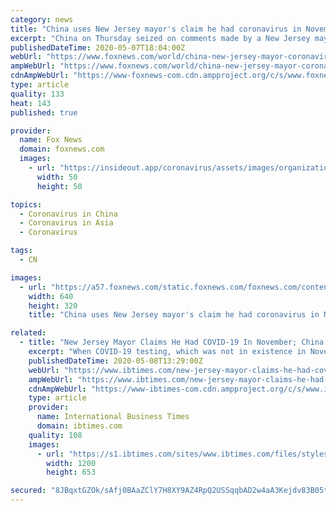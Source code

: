 ```yaml
---
category: news
title: "China uses New Jersey mayor's claim he had coronavirus in November in propaganda war against US"
excerpt: "China on Thursday seized on comments made by a New Jersey mayor that he had contracted the novel coronavirus as early as November - a claim, that if true, would throw the U.S. and Beijing's timelines about COVID-19 into disarray."
publishedDateTime: 2020-05-07T18:04:00Z
webUrl: "https://www.foxnews.com/world/china-new-jersey-mayor-coronavirus-november"
ampWebUrl: "https://www.foxnews.com/world/china-new-jersey-mayor-coronavirus-november.amp"
cdnAmpWebUrl: "https://www-foxnews-com.cdn.ampproject.org/c/s/www.foxnews.com/world/china-new-jersey-mayor-coronavirus-november.amp"
type: article
quality: 133
heat: 143
published: true

provider:
  name: Fox News
  domain: foxnews.com
  images:
    - url: "https://insideout.app/coronavirus/assets/images/organizations/foxnews.com-50x50.jpg"
      width: 50
      height: 50

topics:
  - Coronavirus in China
  - Coronavirus in Asia
  - Coronavirus

tags:
  - CN

images:
  - url: "https://a57.foxnews.com/static.foxnews.com/foxnews.com/content/uploads/2020/05/640/320/MAYOR-MICHAEL-MELHAM-.jpg?ve=1&tl=1"
    width: 640
    height: 320
    title: "China uses New Jersey mayor's claim he had coronavirus in November in propaganda war against US"

related:
  - title: "New Jersey Mayor Claims He Had COVID-19 In November; China Uses It in Propaganda War"
    excerpt: "When COVID-19 testing, which was not in existence in November, became available, Melham’s doctor tested him for COVID-19 antibodies and the test came back positive."
    publishedDateTime: 2020-05-08T13:29:00Z
    webUrl: "https://www.ibtimes.com/new-jersey-mayor-claims-he-had-covid-19-november-china-uses-it-propaganda-war-2972956"
    ampWebUrl: "https://www.ibtimes.com/new-jersey-mayor-claims-he-had-covid-19-november-china-uses-it-propaganda-war-2972956?amp=1"
    cdnAmpWebUrl: "https://www-ibtimes-com.cdn.ampproject.org/c/s/www.ibtimes.com/new-jersey-mayor-claims-he-had-covid-19-november-china-uses-it-propaganda-war-2972956?amp=1"
    type: article
    provider:
      name: International Business Times
      domain: ibtimes.com
    quality: 108
    images:
      - url: "https://s1.ibtimes.com/sites/www.ibtimes.com/files/styles/full/public/2014/08/16/atlantic-city-casinos-march-14-2009.JPG"
        width: 1200
        height: 653

secured: "8JBqxtGZOk/sAfj0BAaZClY7H8XY9AZ4RpQ2USSqqbAD2w4aA3Kejdv83B05teMuoJ7f1/nUG1Nov8MqsESrRtOQLT+/X5/4WXzjRGuDC858j+APBiaeT/Ijqh8B/adyYyTHVWvU7bVQKlJZiqP7noU7Ume+IjTzzu2f/Rj6tJzaNnuaJzVG1Mrk7MZvzEL0GWFiOe6015YD8Mn5sNcA1jpbxV2zxhiXHXknf1qWwT1DSE4uvXZ5DLvXSPvpQAnEYvYQyld7Lyx+DOXSWXTPf2fD1BVAww7QL7o/VH5GWvDPaq13qUD4cJ70XRxLkN/uQhZY2JUCcMgUp6GrCi8HWv/sUiWrYWD4lvy21h1rcPNg2zbXuTg3gdZksy/6ajEXCSwKaNBatHut0ppk24/7y2UgmIScviWELgfZCZWJNY9a4+k1CeCw/5c/zIidAX8VlxXyIskqCPvMqrvORCNbSzn58ZQONuBO9jIRFBXlCFs=;RqrDx6QPmttMw74ml+eb2w=="
---
```


